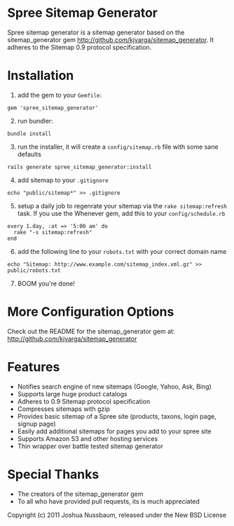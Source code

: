 Spree Sitemap Generator
=====================

Spree sitemap generator is a sitemap generator based on the sitemap_generator gem http://github.com/kjvarga/sitemap_generator. It adheres to the Sitemap 0.9 protocol specification.

Installation
=======

1) add the gem to your `Gemfile`:

`gem 'spree_sitemap_generator'`

2) run bundler:

`bundle install`

3) run the installer, it will create a `config/sitemap.rb` file with some sane defaults

`rails generate spree_sitemap_generator:install`

4) add sitemap to your `.gitignore`

`echo "public/sitemap*" >> .gitignore`

5) setup a daily job to regenrate your sitemap via the `rake sitemap:refresh` task. If you use the Whenever gem, add this to your `config/schedule.rb`

```
every 1.day, :at => '5:00 am' do
  rake "-s sitemap:refresh"
end
```

6) add the following line to your `robots.txt` with your correct domain name

`echo "Sitemap: http://www.example.com/sitemap_index.xml.gz" >> public/robots.txt`


7) BOOM you're done!

More Configuration Options
==========================

Check out the README for the sitemap_generator gem at:
http://github.com/kjvarga/sitemap_generator

Features
=====
- Notifies search engine of new sitemaps (Google, Yahoo, Ask, Bing)
- Supports large huge product catalogs
- Adheres to 0.9 Sitemap protocol specification
- Compresses sitemaps with gzip
- Provides basic sitemap of a Spree site (products, taxons, login page, signup page)
- Easily add additional sitemaps for pages you add to your spree site
- Supports Amazon S3 and other hosting services
- Thin wrapper over battle tested sitemap generator

Special Thanks
=====
- The creators of the sitemap_generator gem
- To all who have provided pull requests, its is much appreciated

Copyright (c) 2011 Joshua Nussbaum, released under the New BSD License
